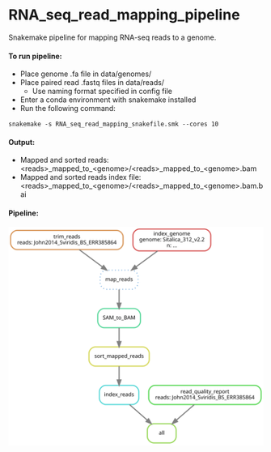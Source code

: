 # RNA_seq_read_mapping_pipeline

Snakemake pipeline for mapping RNA-seq reads to a genome.

#### To run pipeline:
- Place genome .fa file in data/genomes/
- Place paired read .fastq files in data/reads/
  - Use naming format specified in config file
- Enter a conda environment with snakemake installed
- Run the following command:
```
snakemake -s RNA_seq_read_mapping_snakefile.smk --cores 10
```
#### Output:
- Mapped and sorted reads: \<reads\>\_mapped\_to\_\<genome\>/\<reads\>\_mapped\_to\_\<genome\>.bam
- Mapped and sorted reads index file: \<reads\>\_mapped\_to\_\<genome\>/\<reads\>\_mapped\_to\_\<genome\>.bam.bai

#### Pipeline:

![plot](pipeline.svg)
